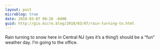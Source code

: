 ```yaml
---
layout: post
microblog: true
date: 2018-03-07 08:26 -0400
guid: http://gio.micro.blog/2018/03/07/rain-turning-to.html
---
```

Rain turning to snow here in Central NJ (yes it’s a thing!) should be a “fun” weather day. I’m going to the office.
